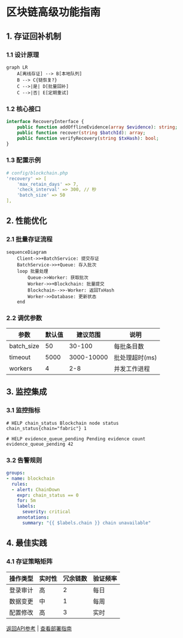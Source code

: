 # 区块链高级功能指南

## 1. 存证回补机制

### 1.1 设计原理
```mermaid
graph LR
    A[离线存证] --> B[本地队列]
    B --> C{链恢复?}
    C -->|是| D[批量回补]
    C -->|否| E[定期重试]
```

### 1.2 核心接口
```php
interface RecoveryInterface {
    public function addOfflineEvidence(array $evidence): string;
    public function recover(string $batchId): array;
    public function verifyRecovery(string $txHash): bool;
}
```

### 1.3 配置示例
```yaml
# config/blockchain.php
'recovery' => [
    'max_retain_days' => 7,
    'check_interval' => 300, // 秒
    'batch_size' => 50
],
```

## 2. 性能优化

### 2.1 批量存证流程
```mermaid
sequenceDiagram
    Client->>+BatchService: 提交存证
    BatchService->>+Queue: 存入批次
    loop 批量处理
        Queue->>Worker: 获取批次
        Worker->>+Blockchain: 批量提交
        Blockchain-->>-Worker: 返回TxHash
        Worker->>Database: 更新状态
    end
```

### 2.2 调优参数
| 参数 | 默认值 | 建议范围 | 说明 |
|------|--------|----------|------|
| batch_size | 50 | 30-100 | 每批条目数 |
| timeout | 5000 | 3000-10000 | 批处理超时(ms) |
| workers | 4 | 2-8 | 并发工作进程 |

## 3. 监控集成

### 3.1 监控指标
```prometheus
# HELP chain_status Blockchain node status
chain_status{chain="fabric"} 1

# HELP evidence_queue_pending Pending evidence count
evidence_queue_pending 42
```

### 3.2 告警规则
```yaml
groups:
- name: blockchain
  rules:
  - alert: ChainDown
    expr: chain_status == 0
    for: 5m
    labels:
      severity: critical
    annotations:
      summary: "{{ $labels.chain }} chain unavailable"
```

## 4. 最佳实践

### 4.1 存证策略矩阵
| 操作类型 | 实时性 | 冗余链数 | 验证频率 |
|----------|--------|----------|----------|
| 登录审计 | 高 | 2 | 每日 |
| 数据变更 | 中 | 1 | 每周 |
| 配置修改 | 高 | 3 | 实时 |

[返回API参考](../api/blockchain.md) | [查看部署指南](../deployment.md)
